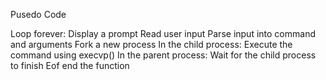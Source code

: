 







Pusedo Code


Loop forever:
    Display a prompt
    Read user input
    Parse input into command and arguments
    Fork a new process
    In the child process:
        Execute the command using execvp()
    In the parent process:
        Wait for the child process to finish
    Eof end the function 
